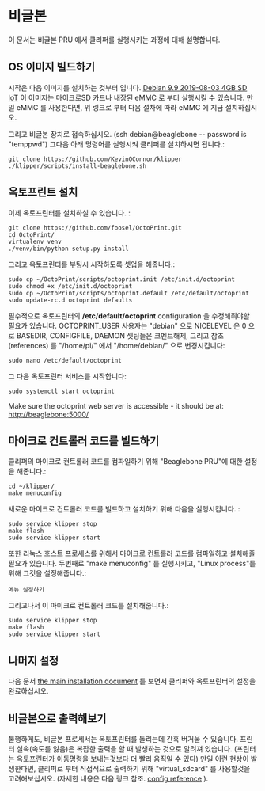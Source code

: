 # 비글본

이 문서는 비글본 PRU 에서 클리퍼를 실행시키는 과정에 대해 설명합니다.

## OS 이미지 빌드하기

시작은 다음 이미지를 설치하는 것부터 입니다. [Debian 9.9 2019-08-03 4GB SD IoT](https://beagleboard.org/latest-images) 이 이미지는 마이크로SD 카드나 내장된 eMMC 로 부터 실행시킬 수 있습니다. 만일 eMMC 를 사용한다면, 위 링크로 부터 다음 절차에 따라 eMMC 에 지금 설치하십시오.

그리고 비글본 장치로 접속하십시오. (ssh debian@beaglebone -- password is "temppwd") 그다음 아래 명령어를 실행시켜 클리퍼를 설치하시면 됩니다.:

```
git clone https://github.com/KevinOConnor/klipper
./klipper/scripts/install-beaglebone.sh
```

## 옥토프린트 설치

이제 옥토프린터를 설치하실 수 있습니다. :

```
git clone https://github.com/foosel/OctoPrint.git
cd OctoPrint/
virtualenv venv
./venv/bin/python setup.py install
```

그리고 옥토프린터를 부팅시 시작하도록 셋업을 해줍니다.:

```
sudo cp ~/OctoPrint/scripts/octoprint.init /etc/init.d/octoprint
sudo chmod +x /etc/init.d/octoprint
sudo cp ~/OctoPrint/scripts/octoprint.default /etc/default/octoprint
sudo update-rc.d octoprint defaults
```

필수적으로 옥토프린터의 **/etc/default/octoprint** configuration 을 수정해줘야할 필요가 있습니다. OCTOPRINT_USER 사용자는 "debian" 으로 NICELEVEL 은 0 으로 BASEDIR, CONFIGFILE, DAEMON 셋팅들은 코멘트해제, 그리고 참조(references) 를 "/home/pi/" 에서 "/home/debian/" 으로 변경시킵니다:

```
sudo nano /etc/default/octoprint
```

그 다음 옥토프린터 서비스를 시작합니다:

```
sudo systemctl start octoprint
```

Make sure the octoprint web server is accessible - it should be at: <http://beaglebone:5000/>

## 마이크로 컨트롤러 코드를 빌드하기

클리퍼의 마이크로 컨트롤러 코드를 컴파일하기 위해 "Beaglebone PRU"에 대한 설정을 해줍니다.:

```
cd ~/klipper/
make menuconfig
```

새로운 마이크로 컨트롤러 코드를 빌드하고 설치하기 위해 다음을 실행시킵니다. :

```
sudo service klipper stop
make flash
sudo service klipper start
```

또한 리눅스 호스트 프로세스를 위해서 마이크로 컨트롤러 코드를 컴파일하고 설치해줄 필요가 있습니다. 두번째로 "make menuconfig" 를 실행시키고, "Linux process"를 위해 그것을 설정해줍니다.:

```
메뉴 설정하기
```

그리고나서 이 마이크로 컨트롤러 코드를 설치해줍니다.:

```
sudo service klipper stop
make flash
sudo service klipper start
```

## 나머지 설정

다음 문서 [the main installation document](Installation.md#configuring-klipper) 를 보면서 클리퍼와 옥토프린터의 설정을 완료하십시오.

## 비글본으로 출력해보기

불행하게도, 비글본 프로세서는 옥토프린터를 돌리는데 간혹 버거울 수 있습니다. 프린터 실속(속도를 잃음)은 복잡한 출력을 할 때 발생하는 것으로 알려져 있습니다. (프린터는 옥토프린터가 이동명령을 보내는것보다 더 빨리 움직일 수 있다) 만일 이런 현상이 발생한다면, 클리퍼로 부터 직접적으로 출력하기 위해 "virtual_sdcard" 를 사용할것을 고려해보십시오. (자세한 내용은 다음 링크 참조. [config reference](Config_Reference.md#virtual_sdcard) ).
